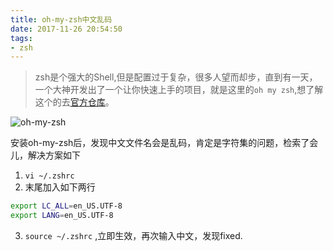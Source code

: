 ```yaml
---
title: oh-my-zsh中文乱码
date: 2017-11-26 20:54:50
tags:
- zsh
---
```

> zsh是个强大的Shell,但是配置过于复杂，很多人望而却步，直到有一天，一个大神开发出了一个让你快速上手的项目，就是这里的`oh my zsh`,想了解这个的去[官方仓库](https://github.com/robbyrussell/oh-my-zsh)。

![oh-my-zsh](http://or0g12e5e.bkt.clouddn.com/blog/2017-11-26-132719.jpg)

安装oh-my-zsh后，发现中文文件名会是乱码，肯定是字符集的问题，检索了会儿，解决方案如下

1. `vi ~/.zshrc`
2. 末尾加入如下两行
```bash
export LC_ALL=en_US.UTF-8  
export LANG=en_US.UTF-8
```
3. `source ~/.zshrc` ,立即生效，再次输入中文，发现fixed.

